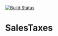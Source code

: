 [![Build Status](https://travis-ci.com/M4tt30rru/SalesTaxes.svg?branch=master)](https://travis-ci.com/M4tt30rru/SalesTaxes)

# SalesTaxes
